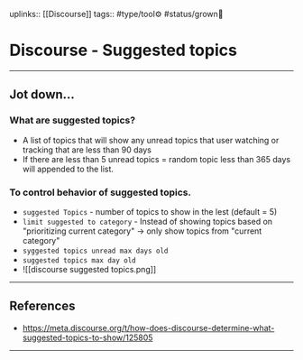 uplinks:: [[Discourse]]
tags:: #type/tool⚙️ #status/grown🌳 

# Discourse - Suggested topics
---
## Jot down...
### What are suggested topics? 
- A list of topics that will show any unread topics that user watching or tracking that are less than 90 days
- If there are less than 5 unread topics = random topic less than 365 days will appended to the list.

### To control behavior of suggested topics.
- `suggested Topics` - number of topics to show in the lest (default = 5)
- `limit suggested to category` - Instead of showing topics based on "prioritizing current category" -> only show topics from "current category"
- `syggested topics unread max days old`
- `suggested topics max day old`
- ![[discourse suggested topics.png]]
---
## References
- https://meta.discourse.org/t/how-does-discourse-determine-what-suggested-topics-to-show/125805
---
